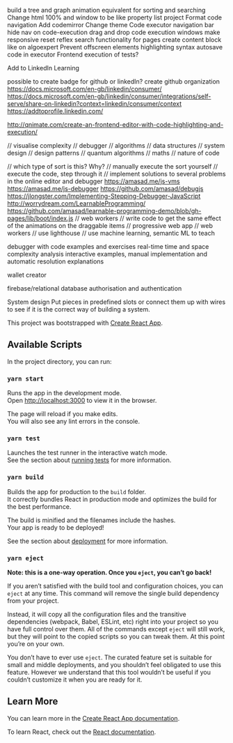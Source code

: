 <!-- https://www.hackerearth.com/practice/algorithms/sorting/quick-sort/visualize/

https://www.hackerearth.com/practice/data-structures/arrays/1-d/tutorial/

https://codesandbox.io/s/draggable-list-prevent-scroll-ed7c6?file=/src/index.js

https://www.youtube.com/c/BrianFaure1/videos
http://sorting.at/
https://www.makinguse.com/
http://www.algolist.net/Programming_concepts/Recursion

https://practice.geeksforgeeks.org/problems/maximum-money2855/1/?company[]=Amazon&page=1&query=company[]Amazonpage1

producthunt
-->

build a tree and graph animation equivalent for sorting and searching
Change html 100% and window to be like property list project
Format code navigation
Add codemirror
Change theme
Code executor navigation bar
hide nav on code-execution
drag and drop code execution windows
make responsive
reset reflex
search functionality for pages
create content block like on algoexpert
Prevent offscreen elements
highlighting syntax
autosave code in executor
Frontend execution of tests?

Add to LinkedIn Learning

possible to create badge for github or linkedIn? create github organization
https://docs.microsoft.com/en-gb/linkedin/consumer/
https://docs.microsoft.com/en-gb/linkedin/consumer/integrations/self-serve/share-on-linkedin?context=linkedin/consumer/context
https://addtoprofile.linkedin.com/

http://qnimate.com/create-an-frontend-editor-with-code-highlighting-and-execution/

// visualise complexity
// debugger
// algorithms
// data structures
// system design
// design patterns
// quantum algorithms
// maths
// nature of code

// which type of sort is this? Why?
// manually execute the sort yourself
// execute the code, step through it
// implement solutions to several problems in the online editor and debugger
https://amasad.me/js-vms
https://amasad.me/js-debugger
https://github.com/amasad/debugjs
https://jlongster.com/Implementing-Stepping-Debugger-JavaScript
http://worrydream.com/LearnableProgramming/
https://github.com/amasad/learnable-programming-demo/blob/gh-pages/lib/boot/index.js
// web workers
// write code to get the same effect of the animations on the draggable items
// progressive web app
// web workers
// use lighthouse
// use machine learning, semantic ML to teach

debugger with code examples and exercises
real-time time and space complexity analysis
interactive examples, manual implementation and automatic resolution
explanations

wallet creator

firebase/relational database
authorisation and authentication

System design
Put pieces in predefined slots or connect them up with wires to see if it is the correct way of building a system.

This project was bootstrapped with [Create React App](https://github.com/facebook/create-react-app).

## Available Scripts

In the project directory, you can run:

### `yarn start`

Runs the app in the development mode.<br />
Open [http://localhost:3000](http://localhost:3000) to view it in the browser.

The page will reload if you make edits.<br />
You will also see any lint errors in the console.

### `yarn test`

Launches the test runner in the interactive watch mode.<br />
See the section about [running tests](https://facebook.github.io/create-react-app/docs/running-tests) for more information.

### `yarn build`

Builds the app for production to the `build` folder.<br />
It correctly bundles React in production mode and optimizes the build for the best performance.

The build is minified and the filenames include the hashes.<br />
Your app is ready to be deployed!

See the section about [deployment](https://facebook.github.io/create-react-app/docs/deployment) for more information.

### `yarn eject`

**Note: this is a one-way operation. Once you `eject`, you can’t go back!**

If you aren’t satisfied with the build tool and configuration choices, you can `eject` at any time. This command will remove the single build dependency from your project.

Instead, it will copy all the configuration files and the transitive dependencies (webpack, Babel, ESLint, etc) right into your project so you have full control over them. All of the commands except `eject` will still work, but they will point to the copied scripts so you can tweak them. At this point you’re on your own.

You don’t have to ever use `eject`. The curated feature set is suitable for small and middle deployments, and you shouldn’t feel obligated to use this feature. However we understand that this tool wouldn’t be useful if you couldn’t customize it when you are ready for it.

## Learn More

You can learn more in the [Create React App documentation](https://facebook.github.io/create-react-app/docs/getting-started).

To learn React, check out the [React documentation](https://reactjs.org/).
